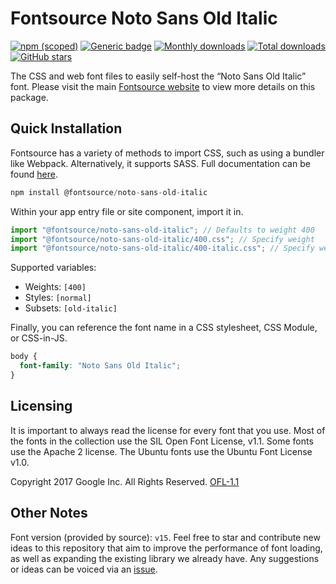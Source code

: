 # Fontsource Noto Sans Old Italic

[![npm (scoped)](https://img.shields.io/npm/v/@fontsource/noto-sans-old-italic?color=brightgreen)](https://www.npmjs.com/package/@fontsource/noto-sans-old-italic) [![Generic badge](https://img.shields.io/badge/fontsource-passing-brightgreen)](https://github.com/fontsource/fontsource) [![Monthly downloads](https://badgen.net/npm/dm/@fontsource/noto-sans-old-italic)](https://github.com/fontsource/fontsource) [![Total downloads](https://badgen.net/npm/dt/@fontsource/noto-sans-old-italic)](https://github.com/fontsource/fontsource) [![GitHub stars](https://img.shields.io/github/stars/fontsource/fontsource.svg?style=social&label=Star)](https://github.com/fontsource/fontsource/stargazers)

The CSS and web font files to easily self-host the “Noto Sans Old Italic” font. Please visit the main [Fontsource website](https://fontsource.org/fonts/noto-sans-old-italic) to view more details on this package.

## Quick Installation

Fontsource has a variety of methods to import CSS, such as using a bundler like Webpack. Alternatively, it supports SASS. Full documentation can be found [here](https://fontsource.org/docs/getting-started/introduction).

```javascript
npm install @fontsource/noto-sans-old-italic
```

Within your app entry file or site component, import it in.

```javascript
import "@fontsource/noto-sans-old-italic"; // Defaults to weight 400
import "@fontsource/noto-sans-old-italic/400.css"; // Specify weight
import "@fontsource/noto-sans-old-italic/400-italic.css"; // Specify weight and style

```

Supported variables:
- Weights: `[400]`
- Styles: `[normal]`
- Subsets: `[old-italic]`

Finally, you can reference the font name in a CSS stylesheet, CSS Module, or CSS-in-JS.

```css
body {
  font-family: "Noto Sans Old Italic";
}
```

## Licensing
It is important to always read the license for every font that you use.
Most of the fonts in the collection use the SIL Open Font License, v1.1. Some fonts use the Apache 2 license. The Ubuntu fonts use the Ubuntu Font License v1.0.

Copyright 2017 Google Inc. All Rights Reserved.
[OFL-1.1](http://scripts.sil.org/OFL)

## Other Notes
Font version (provided by source): `v15`.
Feel free to star and contribute new ideas to this repository that aim to improve the performance of font loading, as well as expanding the existing library we already have. Any suggestions or ideas can be voiced via an [issue](https://github.com/fontsource/fontsource/issues).